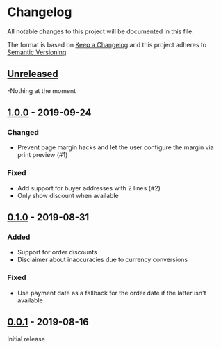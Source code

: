 # Changelog

All notable changes to this project will be documented in this file.

The format is based on [Keep a Changelog](https://keepachangelog.com/en/1.0.0/) and this project adheres to [Semantic Versioning](https://semver.org/spec/v2.0.0.html).


 ## [Unreleased]

-Nothing at the moment


## [1.0.0] - 2019-09-24

### Changed

- Prevent page margin hacks and let the user configure the margin via print preview (#1)

### Fixed

- Add support for buyer addresses with 2 lines (#2)
- Only show discount when available


## [0.1.0] - 2019-08-31

### Added

- Support for order discounts
- Disclaimer about inaccuracies due to currency conversions

### Fixed

- Use payment date as a fallback for the order date if the latter isn't available


## [0.0.1] - 2019-08-16

Initial release


[Unreleased]: https://github.com/olivierlacan/keep-a-changelog/compare/1.0.0...HEAD
[1.0.0]: https://gitlab.com/cherrypicker/aliexpress-invoice-generator/compare/0.1.0...1.0.0
[0.1.0]: https://gitlab.com/cherrypicker/aliexpress-invoice-generator/compare/0.0.1...0.1.0
[0.0.1]: https://gitlab.com/cherrypicker/aliexpress-invoice-generator/-/tags/0.0.1
